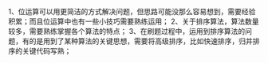 1、位运算可以用更简洁的方式解决问题，但思路可能没那么容易想到，需要经验积累；而且位运算中也有一些小技巧需要熟练运用；
2、关于排序算法，算法数量较多，需要熟练掌握各个算法的特点；
3、在刷题过程中，运用到排序算法的问题，有的是用到了某种算法的关键思想，需要将高级排序，比如快速排序，归并排序的关键代码写熟；